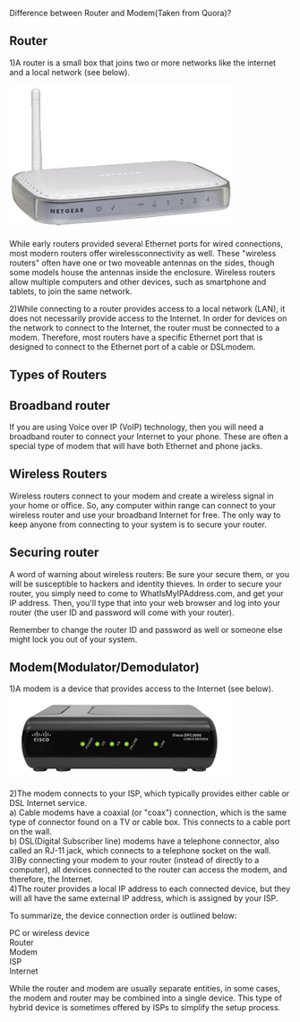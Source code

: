 Difference between Router and Modem(Taken from Quora)?

Router
------
1)A router is a small box that joins two or more networks like the internet and a local network (see below).

![router](router.png)
	
While early routers provided several Ethernet ports for wired connections, most modern routers offer wirelessconnectivity as well. These "wireless routers" often have one or two moveable antennas on the sides, though some models house the antennas inside the enclosure. Wireless routers allow multiple computers and other devices, such as smartphone and tablets, to join the same network.

2)While connecting to a router provides access to a local network (LAN), it does not necessarily provide access to the Internet. In order for devices on the network to connect to the Internet, the router must be connected to a modem. Therefore, most routers have a specific Ethernet port that is designed to connect to the Ethernet port of a cable or DSLmodem.

Types of Routers
----------------

Broadband router
----------------
If you are using Voice over IP (VoIP) technology, then you will need a broadband router to connect your Internet to your phone. These are often a special type of modem that will have both Ethernet and phone jacks.

Wireless Routers
-----------------
Wireless routers connect to your modem and create a wireless signal in your home or office. So, any computer within range can connect to your wireless router and use your broadband Internet for free. The only way to keep anyone from connecting to your system is to secure your router.

Securing router
---------------
A word of warning about wireless routers: Be sure your secure them, or you will be susceptible to hackers and identity thieves. In order to secure your router, you simply need to come to WhatIsMyIPAddress.com, and get your IP address. Then, you'll type that into your web browser and log into your router (the user ID and password will come with your router).

Remember to change the router ID and password as well or someone else might lock you out of your system.

Modem(Modulator/Demodulator)
----------------------------
1)A modem is a device that provides access to the Internet (see below).<br>
![Modem](modem.png)

2)The modem connects to your ISP, which typically provides either cable or DSL Internet service.<br>
	a) Cable modems have a coaxial (or "coax") connection, which is the same type of connector found on a TV or cable box. This connects to a cable port on the wall.<br>
	b) DSL(Digital Subscriber line) modems have a telephone connector, also called an RJ-11 jack, which connects to a telephone socket on the wall.<br>
3)By connecting your modem to your router (instead of directly to a computer), all devices connected to the router can access the modem, and therefore, the Internet.<br>
4)The router provides a local IP address to each connected device, but they will all have the same external IP address, which is assigned by your ISP.

To summarize, the device connection order is outlined below:

PC or wireless device<br>
Router<br>
Modem<br>
ISP<br>
Internet

While the router and modem are usually separate entities, in some cases, the modem and router may be combined into a single device. This type of hybrid device is sometimes offered by ISPs to simplify the setup process.

